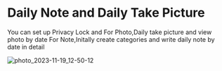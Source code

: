 
# Daily Note and Daily Take Picture
You can set up Privacy Lock and
For Photo,Daily take picture and view photo by date
For Note,Initally create categories and write daily note by date in detail

![photo_2023-11-19_12-50-12](https://github.com/nyeinchann2001/app-releases-ncmo/assets/126433520/9df3e431-9eb0-4f7b-bf73-7837355a6694)

